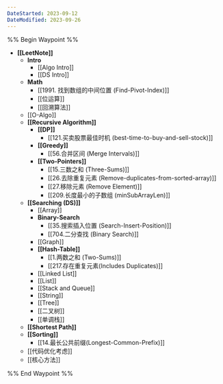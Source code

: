 ```yaml
---
DateStarted: 2023-09-12
DateModified: 2023-09-26
---
```

%% Begin Waypoint %%
- **[[LeetNote]]**
	- **Intro**
		- [[Algo Intro]]
		- [[DS Intro]]
	- **Math**
		- [[1991. 找到数组的中间位置 (Find-Pivot-Index)]]
		- [[位运算]]
		- [[回溯算法]]
	- [[O-Algo]]
	- **[[Recursive Algorithm]]**
		- **[[DP]]**
			- [[121.买卖股票最佳时机 (best-time-to-buy-and-sell-stock)]]
		- **[[Greedy]]**
			- [[56.合并区间 (Merge Intervals)]]
		- **[[Two-Pointers]]**
			- [[15.三数之和 (Three-Sums)]]
			- [[26.去除重复元素 (Remove-duplicates-from-sorted-array)]]
			- [[27.移除元素 (Remove Element)]]
			- [[209.长度最小的子数组 (minSubArrayLen)]]
	- **[[Searching (DS)]]**
		- [[Array]]
		- **Binary-Search**
			- [[35.搜索插入位置 (Search-Insert-Position)]]
			- [[704.二分查找 (Binary Search)]]
		- [[Graph]]
		- **[[Hash-Table]]**
			- [[1.两数之和 (Two-Sums)]]
			- [[217.存在重复元素(Includes Duplicates)]]
		- [[Linked List]]
		- [[List]]
		- [[Stack and Queue]]
		- [[String]]
		- [[Tree]]
		- [[二叉树]]
		- [[单调栈]]
	- **[[Shortest Path]]**
	- **[[Sorting]]**
		- [[14.最长公共前缀(Longest-Common-Prefix)]]
	- [[代码优化考虑]]
	- [[核心方法]]

%% End Waypoint %%
